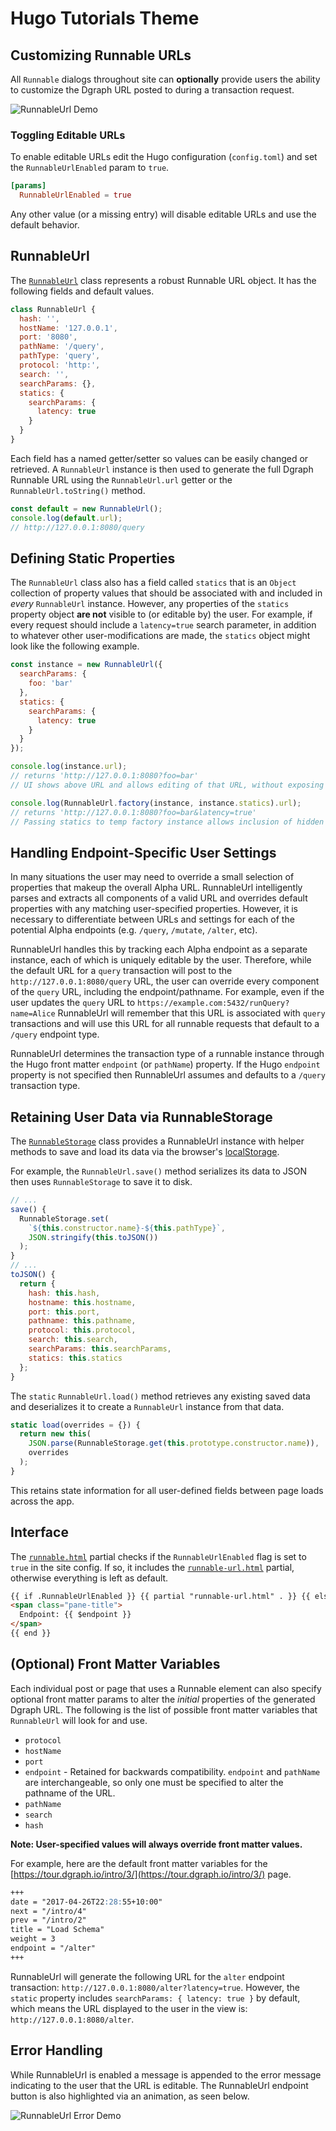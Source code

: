 # Hugo Tutorials Theme

## Customizing Runnable URLs

All `Runnable` dialogs throughout site can **optionally** provide users the ability to customize the Dgraph URL posted to during a transaction request.

![RunnableUrl Demo](./static/images/runnable-url-demo.gif)

### Toggling Editable URLs

To enable editable URLs edit the Hugo configuration (`config.toml`) and set the `RunnableUrlEnabled` param to `true`.

```toml
[params]
  RunnableUrlEnabled = true
```

Any other value (or a missing entry) will disable editable URLs and use the default behavior.

## RunnableUrl

The [`RunnableUrl`](./static/js/runnable-url/index.js) class represents a robust Runnable URL object. It has the following fields and default values.

```js
class RunnableUrl {
  hash: '',
  hostName: '127.0.0.1',
  port: '8080',
  pathName: '/query',
  pathType: 'query',
  protocol: 'http:',
  search: '',
  searchParams: {},
  statics: {
    searchParams: {
      latency: true
    }
  }
}
```

Each field has a named getter/setter so values can be easily changed or retrieved. A `RunnableUrl` instance is then used to generate the full Dgraph Runnable URL using the `RunnableUrl.url` getter or the `RunnableUrl.toString()` method.

```js
const default = new RunnableUrl();
console.log(default.url);
// http://127.0.0.1:8080/query
```

## Defining Static Properties

The `RunnableUrl` class also has a field called `statics` that is an `Object` collection of property values that should be associated with and included in _every_ `RunnableUrl` instance. However, any properties of the `statics` property object **are not** visible to (or editable by) the user. For example, if every request should include a `latency=true` search parameter, in addition to whatever other user-modifications are made, the `statics` object might look like the following example.

```js
const instance = new RunnableUrl({
  searchParams: {
    foo: 'bar'
  },
  statics: {
    searchParams: {
      latency: true
    }
  }
});

console.log(instance.url);
// returns 'http://127.0.0.1:8080?foo=bar'
// UI shows above URL and allows editing of that URL, without exposing statics.

console.log(RunnableUrl.factory(instance, instance.statics).url);
// returns 'http://127.0.0.1:8080?foo=bar&latency=true'
// Passing statics to temp factory instance allows inclusion of hidden static properties.
```

## Handling Endpoint-Specific User Settings

In many situations the user may need to override a small selection of properties that makeup the overall Alpha URL. RunnableUrl intelligently parses and extracts all components of a valid URL and overrides default properties with any matching user-specified properties. However, it is necessary to differentiate between URLs and settings for each of the potential Alpha endpoints (e.g. `/query`, `/mutate`, `/alter`, etc).

RunnableUrl handles this by tracking each Alpha endpoint as a separate instance, each of which is uniquely editable by the user. Therefore, while the default URL for a `query` transaction will post to the `http://127.0.0.1:8080/query` URL, the user can override every component of the `query` URL, including the endpoint/pathname. For example, even if the user updates the `query` URL to `https://example.com:5432/runQuery?name=Alice` RunnableUrl will remember that this URL is associated with `query` transactions and will use this URL for all runnable requests that default to a `/query` endpoint type.

RunnableUrl determines the transaction type of a runnable instance through the Hugo front matter `endpoint` (or `pathName`) property. If the Hugo `endpoint` property is not specified then RunnableUrl assumes and defaults to a `/query` transaction type.

## Retaining User Data via RunnableStorage

The [`RunnableStorage`](./static/js/runnable-url/storage.js) class provides a RunnableUrl instance with helper methods to save and load its data via the browser's [localStorage](https://developer.mozilla.org/en-US/docs/Web/API/Window/localStorage).

For example, the `RunnableUrl.save()` method serializes its data to JSON then uses `RunnableStorage` to save it to disk.

```js
// ...
save() {
  RunnableStorage.set(
    `${this.constructor.name}-${this.pathType}`,
    JSON.stringify(this.toJSON())
  );
}
// ...
toJSON() {
  return {
    hash: this.hash,
    hostname: this.hostname,
    port: this.port,
    pathname: this.pathname,
    protocol: this.protocol,
    search: this.search,
    searchParams: this.searchParams,
    statics: this.statics
  };
}
```

The `static` `RunnableUrl.load()` method retrieves any existing saved data and deserializes it to create a `RunnableUrl` instance from that data.

```js
static load(overrides = {}) {
  return new this(
    JSON.parse(RunnableStorage.get(this.prototype.constructor.name)),
    overrides
  );
}
```

This retains state information for all user-defined fields between page loads across the app.

## Interface

The [`runnable.html`](./layouts/partials/runnable.html) partial checks if the `RunnableUrlEnabled` flag is set to `true` in the site config. If so, it includes the [`runnable-url.html`](./layouts/partials/runnable-url.html) partial, otherwise everything is left as default.

```html
{{ if .RunnableUrlEnabled }} {{ partial "runnable-url.html" . }} {{ else }}
<span class="pane-title">
  Endpoint: {{ $endpoint }}
</span>
{{ end }}
```

## (Optional) Front Matter Variables

Each individual post or page that uses a Runnable element can also specify optional front matter params to alter the _initial_ properties of the generated Dgraph URL. The following is the list of possible front matter variables that `RunnableUrl` will look for and use.

- `protocol`
- `hostName`
- `port`
- `endpoint` - Retained for backwards compatibility. `endpoint` and `pathName` are interchangeable, so only one must be specified to alter the pathname of the URL.
- `pathName`
- `search`
- `hash`

**Note: User-specified values will always override front matter values.**

For example, here are the default front matter variables for the [https://tour.dgraph.io/intro/3/](https://tour.dgraph.io/intro/3/) page.

```md
+++
date = "2017-04-26T22:28:55+10:00"
next = "/intro/4"
prev = "/intro/2"
title = "Load Schema"
weight = 3
endpoint = "/alter"
+++
```

RunnableUrl will generate the following URL for the `alter` endpoint transaction: `http://127.0.0.1:8080/alter?latency=true`. However, the `static` property includes `searchParams: { latency: true }` by default, which means the URL displayed to the user in the view is: `http://127.0.0.1:8080/alter`.

## Error Handling

While RunnableUrl is enabled a message is appended to the error message indicating to the user that the URL is editable.  The RunnableUrl endpoint button is also highlighted via an animation, as seen below.

![RunnableUrl Error Demo](./static/images/runnable-url-error-demo.gif)